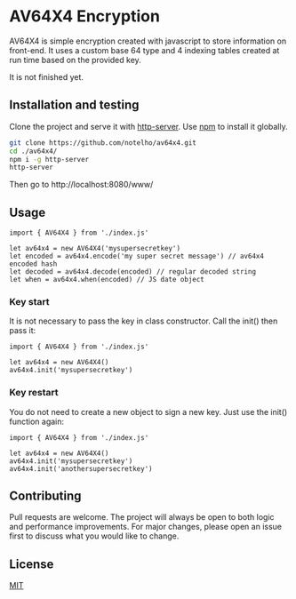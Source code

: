 # AV64X4 Encryption

AV64X4 is simple encryption created with javascript to store information on front-end. It uses a custom base 64 type and 4 indexing tables created at run time based on the provided key.

It is not finished yet.

## Installation and testing

Clone the project and serve it with [http-server](https://www.npmjs.com/package/http-server).
Use [npm](https://www.npmjs.com/) to install it globally.

```bash
git clone https://github.com/notelho/av64x4.git
cd ./av64x4/
npm i -g http-server
http-server
```

Then go to http://localhost:8080/www/

## Usage

```javacript
import { AV64X4 } from './index.js'

let av64x4 = new AV64X4('mysupersecretkey')
let encoded = av64x4.encode('my super secret message') // av64x4 encoded hash
let decoded = av64x4.decode(encoded) // regular decoded string
let when = av64x4.when(encoded) // JS date object
```
### Key start

It is not necessary to pass the key in class constructor. Call the init() then pass it:

```javacript
import { AV64X4 } from './index.js'

let av64x4 = new AV64X4()
av64x4.init('mysupersecretkey')
```

### Key restart

You do not need to create a new object to sign a new key. Just use the init() function again:

```javacript
import { AV64X4 } from './index.js'

let av64x4 = new AV64X4()
av64x4.init('mysupersecretkey')
av64x4.init('anothersupersecretkey')
```

## Contributing
Pull requests are welcome. The project will always be open to both logic and performance improvements. For major changes, please open an issue first to discuss what you would like to change.

## License
[MIT](https://github.com/notelho/av64x4/blob/master/LICENSE)